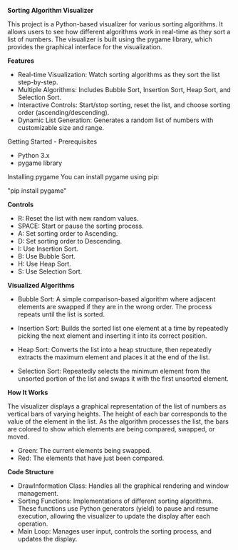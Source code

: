 **Sorting Algorithm Visualizer**

This project is a Python-based visualizer for various sorting algorithms. It allows users to see how different algorithms work in real-time as they sort a list of numbers. The visualizer is built using the pygame library, which provides the graphical interface for the visualization.

**Features**

- Real-time Visualization: Watch sorting algorithms as they sort the list step-by-step.
- Multiple Algorithms: Includes Bubble Sort, Insertion Sort, Heap Sort, and Selection Sort.
- Interactive Controls: Start/stop sorting, reset the list, and choose sorting order (ascending/descending).
- Dynamic List Generation: Generates a random list of numbers with customizable size and range.

Getting Started - Prerequisites
- Python 3.x
- pygame library

Installing pygame
You can install pygame using pip:

"pip install pygame"

**Controls**

- R: Reset the list with new random values.
- SPACE: Start or pause the sorting process.
- A: Set sorting order to Ascending.
- D: Set sorting order to Descending.
- I: Use Insertion Sort.
- B: Use Bubble Sort.
- H: Use Heap Sort.
- S: Use Selection Sort.
 
**Visualized Algorithms**

- Bubble Sort: A simple comparison-based algorithm where adjacent elements are swapped if they are in the wrong order. The process repeats until the list is sorted.

- Insertion Sort: Builds the sorted list one element at a time by repeatedly picking the next element and inserting it into its correct position.

- Heap Sort: Converts the list into a heap structure, then repeatedly extracts the maximum element and places it at the end of the list.

- Selection Sort: Repeatedly selects the minimum element from the unsorted portion of the list and swaps it with the first unsorted element.

**How It Works**

The visualizer displays a graphical representation of the list of numbers as vertical bars of varying heights. The height of each bar corresponds to the value of the element in the list. As the algorithm processes the list, the bars are colored to show which elements are being compared, swapped, or moved.

- Green: The current elements being swapped.
- Red: The elements that have just been compared.
  
**Code Structure**

- DrawInformation Class: Handles all the graphical rendering and window management.
- Sorting Functions: Implementations of different sorting algorithms. These functions use Python generators (yield) to pause and resume execution, allowing the visualizer to update the display after each operation.
- Main Loop: Manages user input, controls the sorting process, and updates the display.
